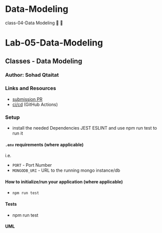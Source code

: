 # Data-Modeling
class-04-Data Modeling :eyes: :speech_balloon:
# Lab-05-Data-Modeling

## Classes - Data Modeling  

### Author: Sohad Qtaitat 

### Links and Resources
- [submission PR](https://github.com/401-advanced-javascript-sohad/Data-Modeling/pull/1)
- [ci/cd](https://github.com/401-advanced-javascript-sohad/Data-Modeling/runs/408600544?check_suite_focus=true) (GitHub Actions)

### Setup
- install the needed Dependencies JEST ESLINT and use npm run test to run it 

#### `.env` requirements (where applicable)
i.e.
- `PORT` - Port Number
- `MONGODB_URI` - URL to the running mongo instance/db

#### How to initialize/run your application (where applicable)
- `npm run test`

#### Tests
- npm run test 

#### UML

